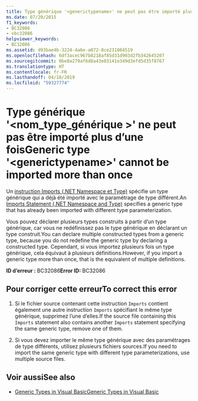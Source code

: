 ```yaml
---
title: Type générique '<generictypename>' ne peut pas être importé plus d’une fois
ms.date: 07/20/2015
f1_keywords:
- BC32086
- vbc32086
helpviewer_keywords:
- BC32086
ms.assetid: d93bae4b-3224-4a6e-a072-8ce231084519
ms.openlocfilehash: 6df3acec967b8218af85d31d903d2fb342645207
ms.sourcegitcommit: 0be8a279af6d8a43e03141e349d3efd5d35f8767
ms.translationtype: HT
ms.contentlocale: fr-FR
ms.lasthandoff: 04/18/2019
ms.locfileid: "59327774"
---
```

# <a name="generic-type-generictypename-cannot-be-imported-more-than-once"></a><span data-ttu-id="4807e-102">Type générique '\<nom_type_générique >' ne peut pas être importé plus d’une fois</span><span class="sxs-lookup"><span data-stu-id="4807e-102">Generic type '\<generictypename>' cannot be imported more than once</span></span>
<span data-ttu-id="4807e-103">Un [instruction Imports (.NET Namespace et Type)](../../visual-basic/language-reference/statements/imports-statement-net-namespace-and-type.md) spécifie un type générique qui a déjà été importé avec le paramétrage de type différent.</span><span class="sxs-lookup"><span data-stu-id="4807e-103">An [Imports Statement (.NET Namespace and Type)](../../visual-basic/language-reference/statements/imports-statement-net-namespace-and-type.md) specifies a generic type that has already been imported with different type parameterization.</span></span>  
  
 <span data-ttu-id="4807e-104">Vous pouvez déclarer plusieurs types construits à partir d’un type générique, car vous ne redéfinissez pas le type générique en déclarant un type construit.</span><span class="sxs-lookup"><span data-stu-id="4807e-104">You can declare multiple constructed types from a generic type, because you do not redefine the generic type by declaring a constructed type.</span></span> <span data-ttu-id="4807e-105">Cependant, si vous importez plusieurs fois un type générique, cela équivaut à plusieurs définitions.</span><span class="sxs-lookup"><span data-stu-id="4807e-105">However, if you import a generic type more than once, that is the equivalent of multiple definitions.</span></span>  
  
 <span data-ttu-id="4807e-106">**ID d’erreur :** BC32086</span><span class="sxs-lookup"><span data-stu-id="4807e-106">**Error ID:** BC32086</span></span>  
  
## <a name="to-correct-this-error"></a><span data-ttu-id="4807e-107">Pour corriger cette erreur</span><span class="sxs-lookup"><span data-stu-id="4807e-107">To correct this error</span></span>  
  
1. <span data-ttu-id="4807e-108">Si le fichier source contenant cette instruction `Imports` contient également une autre instruction `Imports` spécifiant le même type générique, supprimez l’une d’elles.</span><span class="sxs-lookup"><span data-stu-id="4807e-108">If the source file containing this `Imports` statement also contains another `Imports` statement specifying the same generic type, remove one of them.</span></span>  
  
2. <span data-ttu-id="4807e-109">Si vous devez importer le même type générique avec des paramétrages de type différents, utilisez plusieurs fichiers sources.</span><span class="sxs-lookup"><span data-stu-id="4807e-109">If you need to import the same generic type with different type parameterizations, use multiple source files.</span></span>  
  
## <a name="see-also"></a><span data-ttu-id="4807e-110">Voir aussi</span><span class="sxs-lookup"><span data-stu-id="4807e-110">See also</span></span>

- [<span data-ttu-id="4807e-111">Generic Types in Visual Basic</span><span class="sxs-lookup"><span data-stu-id="4807e-111">Generic Types in Visual Basic</span></span>](../../visual-basic/programming-guide/language-features/data-types/generic-types.md)
